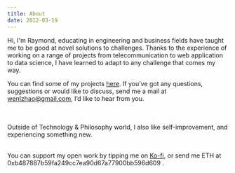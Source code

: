 ```yaml
---
title: About
date: 2012-03-19
---
```


Hi, I'm Raymond, educating in engineering and business fields have taught me to be good at novel solutions to challenges. Thanks to the experience of working on a range of projects from telecommunication to web application to data science, I have learned to adapt to any challenge that comes my way. 
<br>     


You can find some of my projects [here](https://github.com/muyun). If you’ve got any questions, suggestions or would like to discuss, send me a mail at wenlzhao@gmail.com,
I’d like to hear from you.   
<br> <br> 

Outside of Technology & Philosophy world, I also like self-improvement, and experiencing something new. 
<br> <br> 

You can support my open work by tipping me on [Ko-fi](https://ko-fi.com/muyun), or send me ETH at 0xb487887b59fa249cc7ea90d67a77900bb596d609 .  
